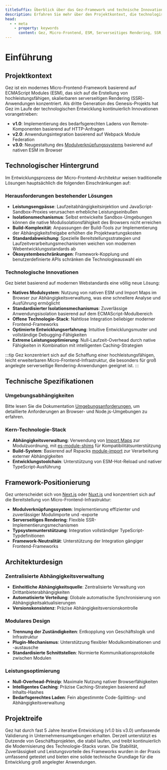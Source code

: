 ```yaml
---
titleSuffix: Überblick über das Gez-Framework und technische Innovationen
description: Erfahren Sie mehr über den Projektkontext, die technologische Entwicklung und die Kernvorteile des Gez-Micro-Frontend-Frameworks. Entdecken Sie moderne serverseitige Rendering-Lösungen basierend auf ESM.
head:
  - - meta
    - property: keywords
      content: Gez, Micro-Frontend, ESM, Serverseitiges Rendering, SSR, Technische Innovation, Module Federation
---
```


# Einführung

## Projektkontext
Gez ist ein modernes Micro-Frontend-Framework basierend auf ECMAScript Modules (ESM), das sich auf die Erstellung von hochleistungsfähigen, skalierbaren serverseitigen Rendering (SSR)-Anwendungen konzentriert. Als dritte Generation des Genesis-Projekts hat Gez im Laufe der technologischen Entwicklung kontinuierlich Innovationen vorangetrieben:

- **v1.0**: Implementierung des bedarfsgerechten Ladens von Remote-Komponenten basierend auf HTTP-Anfragen
- **v2.0**: Anwendungsintegration basierend auf Webpack Module Federation
- **v3.0**: Neugestaltung des [Modulverknüpfungssystems](/guide/essentials/module-link) basierend auf nativen ESM im Browser

## Technologischer Hintergrund
Im Entwicklungsprozess der Micro-Frontend-Architektur weisen traditionelle Lösungen hauptsächlich die folgenden Einschränkungen auf:

### Herausforderungen bestehender Lösungen
- **Leistungsengpässe**: Laufzeitabhängigkeitsinjektion und JavaScript-Sandbox-Proxies verursachen erhebliche Leistungseinbußen
- **Isolationsmechanismus**: Selbst entwickelte Sandbox-Umgebungen können die native Modulisolationsfähigkeit des Browsers nicht erreichen
- **Build-Komplexität**: Anpassungen der Build-Tools zur Implementierung der Abhängigkeitsfreigabe erhöhen die Projektwartungskosten
- **Standardabweichung**: Spezielle Bereitstellungsstrategien und Laufzeitverarbeitungsmechanismen weichen von modernen Webentwicklungsstandards ab
- **Ökosystembeschränkungen**: Framework-Kopplung und benutzerdefinierte APIs schränken die Technologieauswahl ein

### Technologische Innovationen
Gez bietet basierend auf modernen Webstandards eine völlig neue Lösung:

- **Natives Modulsystem**: Nutzung von nativen ESM und Import Maps im Browser zur Abhängigkeitsverwaltung, was eine schnellere Analyse und Ausführung ermöglicht
- **Standardisierter Isolationsmechanismus**: Zuverlässige Anwendungsisolation basierend auf dem ECMAScript-Modulbereich
- **Offene Technologie-Stack**: Nahtlose Integration beliebiger moderner Frontend-Frameworks
- **Optimierte Entwicklungserfahrung**: Intuitive Entwicklungsmuster und vollständige Debugging-Fähigkeiten
- **Extreme Leistungsoptimierung**: Null-Laufzeit-Overhead durch native Fähigkeiten in Kombination mit intelligenten Caching-Strategien

:::tip
Gez konzentriert sich auf die Schaffung einer hochleistungsfähigen, leicht erweiterbaren Micro-Frontend-Infrastruktur, die besonders für groß angelegte serverseitige Rendering-Anwendungen geeignet ist.
:::

## Technische Spezifikationen

### Umgebungsabhängigkeiten
Bitte lesen Sie die Dokumentation [Umgebungsanforderungen](/guide/start/environment), um detaillierte Anforderungen an Browser- und Node.js-Umgebungen zu erfahren.

### Kern-Technologie-Stack
- **Abhängigkeitsverwaltung**: Verwendung von [Import Maps](https://caniuse.com/?search=import%20map) zur Modulzuordnung, mit [es-module-shims](https://github.com/guybedford/es-module-shims) für Kompatibilitätsunterstützung
- **Build-System**: Basierend auf Rspacks [module-import](https://rspack.dev/config/externals#externalstypemodule-import) zur Verarbeitung externer Abhängigkeiten
- **Entwicklungstoolchain**: Unterstützung von ESM-Hot-Reload und nativer TypeScript-Ausführung

## Framework-Positionierung
Gez unterscheidet sich von [Next.js](https://nextjs.org) oder [Nuxt.js](https://nuxt.com/) und konzentriert sich auf die Bereitstellung von Micro-Frontend-Infrastruktur:

- **Modulverknüpfungssystem**: Implementierung effizienter und zuverlässiger Modulimporte und -exporte
- **Serverseitiges Rendering**: Flexible SSR-Implementierungsmechanismen
- **Typsystemunterstützung**: Integration vollständiger TypeScript-Typdefinitionen
- **Framework-Neutralität**: Unterstützung der Integration gängiger Frontend-Frameworks

## Architekturdesign

### Zentralisierte Abhängigkeitsverwaltung
- **Einheitliche Abhängigkeitsquelle**: Zentralisierte Verwaltung von Drittanbieterabhängigkeiten
- **Automatisierte Verteilung**: Globale automatische Synchronisierung von Abhängigkeitsaktualisierungen
- **Versionskonsistenz**: Präzise Abhängigkeitsversionskontrolle

### Modulares Design
- **Trennung der Zuständigkeiten**: Entkopplung von Geschäftslogik und Infrastruktur
- **Plugin-Mechanismus**: Unterstützung flexibler Modulkombinationen und -austausche
- **Standardisierte Schnittstellen**: Normierte Kommunikationsprotokolle zwischen Modulen

### Leistungsoptimierung
- **Null-Overhead-Prinzip**: Maximale Nutzung nativer Browserfähigkeiten
- **Intelligentes Caching**: Präzise Caching-Strategien basierend auf Inhalts-Hashes
- **Bedarfsgerechtes Laden**: Fein abgestimmte Code-Splitting- und Abhängigkeitsverwaltung

## Projektreife
Gez hat durch fast 5 Jahre iterative Entwicklung (v1.0 bis v3.0) umfassende Validierung in Unternehmensumgebungen erhalten. Derzeit unterstützt es Dutzende von Geschäftsprojekten, die stabil laufen, und treibt kontinuierlich die Modernisierung des Technologie-Stacks voran. Die Stabilität, Zuverlässigkeit und Leistungsvorteile des Frameworks wurden in der Praxis umfassend getestet und bieten eine solide technische Grundlage für die Entwicklung groß angelegter Anwendungen.